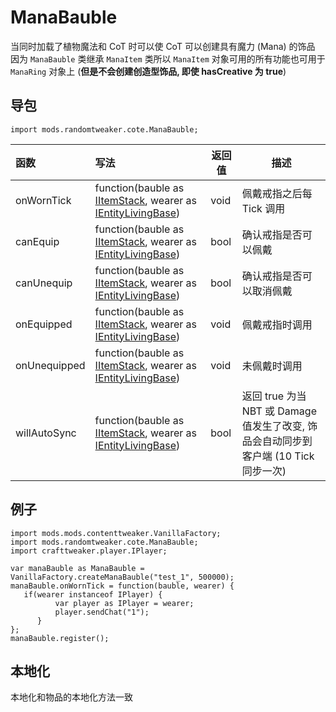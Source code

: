 # ManaBauble

当同时加载了植物魔法和 CoT 时可以使 CoT 可以创建具有魔力 (Mana) 的饰品  
因为 `ManaBauble` 类继承 `ManaItem` 类所以 `ManaItem` 对象可用的所有功能也可用于 `ManaRing` 对象上 (**但是不会创建创造型饰品, 即使
hasCreative 为 true**)

## 导包

```zenscrtpt
import mods.randomtweaker.cote.ManaBauble;
```

| 函数 | 写法 | 返回值 | 描述 |
|:--- |:------- |---- | ------|
| onWornTick | function(bauble as [IItemStack](https://docs.blamejared.com/1.12/en/Vanilla/Items/IItemStack/), wearer as [IEntityLivingBase](https://docs.blamejared.com/1.12/en/Vanilla/Entities/IEntityLivingBase/)) | void | 佩戴戒指之后每 Tick 调用
| canEquip | function(bauble as [IItemStack](https://docs.blamejared.com/1.12/en/Vanilla/Items/IItemStack/), wearer as [IEntityLivingBase](https://docs.blamejared.com/1.12/en/Vanilla/Entities/IEntityLivingBase/)) | bool | 确认戒指是否可以佩戴 |
| canUnequip | function(bauble as [IItemStack](https://docs.blamejared.com/1.12/en/Vanilla/Items/IItemStack/), wearer as [IEntityLivingBase](https://docs.blamejared.com/1.12/en/Vanilla/Entities/IEntityLivingBase/)) | bool | 确认戒指是否可以取消佩戴 |
| onEquipped | function(bauble as [IItemStack](https://docs.blamejared.com/1.12/en/Vanilla/Items/IItemStack/), wearer as [IEntityLivingBase](https://docs.blamejared.com/1.12/en/Vanilla/Entities/IEntityLivingBase/)) | void | 佩戴戒指时调用 |
| onUnequipped | function(bauble as [IItemStack](https://docs.blamejared.com/1.12/en/Vanilla/Items/IItemStack/), wearer as [IEntityLivingBase](https://docs.blamejared.com/1.12/en/Vanilla/Entities/IEntityLivingBase/)) | void | 未佩戴时调用 |
| willAutoSync | function(bauble as [IItemStack](https://docs.blamejared.com/1.12/en/Vanilla/Items/IItemStack/), wearer as [IEntityLivingBase](https://docs.blamejared.com/1.12/en/Vanilla/Entities/IEntityLivingBase/)) | bool | 返回 true 为当 NBT 或 Damage 值发生了改变, 饰品会自动同步到客户端 (10 Tick 同步一次) |

## 例子

```zenscript
import mods.mods.contenttweaker.VanillaFactory;
import mods.randomtweaker.cote.ManaBauble;
import crafttweaker.player.IPlayer;

var manaBauble as ManaBauble = VanillaFactory.createManaBauble("test_1", 500000);
manaBauble.onWornTick = function(bauble, wearer) {
   if(wearer instanceof IPlayer) {
          var player as IPlayer = wearer;
          player.sendChat("1");
      }
};
manaBauble.register();
```

## 本地化

本地化和物品的本地化方法一致